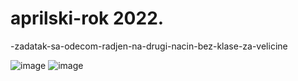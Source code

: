 # aprilski-rok 2022.

-zadatak-sa-odecom-radjen-na-drugi-nacin-bez-klase-za-velicine

![image](https://user-images.githubusercontent.com/96747833/172085757-a787ef13-4423-4645-9e15-b7e843dc2c5f.png)
![image](https://user-images.githubusercontent.com/96747833/172085792-ca7e2294-a38f-41a9-8033-12e2060ef4f1.png)
